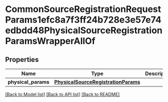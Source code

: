# CommonSourceRegistrationRequestParams1efc8a7f3ff24b728e3e57e74edbdd48PhysicalSourceRegistrationParamsWrapperAllOf


## Properties
Name | Type | Description | Notes
------------ | ------------- | ------------- | -------------
**physical_params** | [**PhysicalSourceRegistrationParams**](PhysicalSourceRegistrationParams.md) |  | [optional] 

[[Back to Model list]](../README.md#documentation-for-models) [[Back to API list]](../README.md#documentation-for-api-endpoints) [[Back to README]](../README.md)


